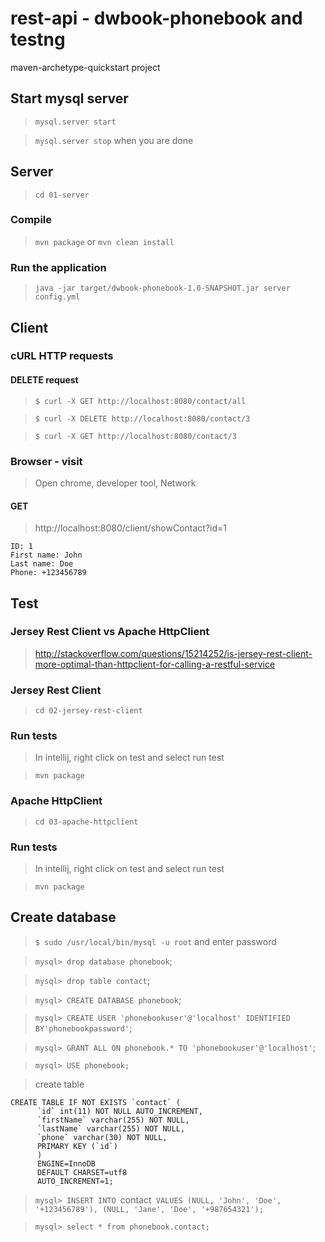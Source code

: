 # rest-api - dwbook-phonebook and testng

maven-archetype-quickstart project

## Start mysql server

> `mysql.server start`

> `mysql.server stop` when you are done

## Server

> `cd 01-server`

### Compile

> `mvn package` or `mvn clean install`

### Run the application

> `java -jar target/dwbook-phonebook-1.0-SNAPSHOT.jar server config.yml`

## Client

### cURL HTTP requests

#### DELETE request

> `$ curl -X GET http://localhost:8080/contact/all`

> `$ curl -X DELETE http://localhost:8080/contact/3`

> `$ curl -X GET http://localhost:8080/contact/3`

### Browser - visit

> Open chrome, developer tool, Network

#### GET

> http://localhost:8080/client/showContact?id=1

```
ID: 1
First name: John
Last name: Doe
Phone: +123456789
```

## Test

### Jersey Rest Client vs Apache HttpClient

> http://stackoverflow.com/questions/15214252/is-jersey-rest-client-more-optimal-than-httpclient-for-calling-a-restful-service

### Jersey Rest Client

> `cd 02-jersey-rest-client`

### Run tests

> In intellij, right click on test and select run test

> `mvn package`

### Apache HttpClient

> `cd 03-apache-httpclient`

### Run tests

> In intellij, right click on test and select run test

> `mvn package`

## Create database

> `$ sudo /usr/local/bin/mysql -u root` and enter password

> `mysql> drop database phonebook`;

> `mysql> drop table contact`;

> `mysql> CREATE DATABASE phonebook`;

> `mysql> CREATE USER 'phonebookuser'@'localhost' IDENTIFIED BY'phonebookpassword'`;

> `mysql> GRANT ALL ON phonebook.* TO 'phonebookuser'@'localhost'`;

> `mysql> USE phonebook;`

> create table

```
CREATE TABLE IF NOT EXISTS `contact` (
      `id` int(11) NOT NULL AUTO_INCREMENT,
      `firstName` varchar(255) NOT NULL,
      `lastName` varchar(255) NOT NULL,
      `phone` varchar(30) NOT NULL,
      PRIMARY KEY (`id`)
      ) 
      ENGINE=InnoDB 
      DEFAULT CHARSET=utf8 
      AUTO_INCREMENT=1;
```

> `mysql> INSERT INTO `contact` VALUES (NULL, 'John', 'Doe', '+123456789'), (NULL, 'Jane', 'Doe', '+987654321');`

> `mysql> select * from phonebook.contact;`


